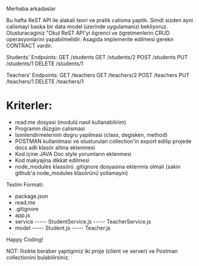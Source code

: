 Merhaba arkadaslar

Bu hafta ReST API ile alakali teori ve pratik calisma yaptik. Simdi sizden ayni calismayi baska bir data model üzerinde uygulamanizi bekliyoruz.
Olusturacaginiz "Okul ReST API'yi ögrenci ve ögretmenlerin CRUD operasyonlarini yapabilmelidir. Asagida implemente edilmesi gerekn CONTRACT vardir.

Students' Endpoints:
GET /students
GET /students/2
POST /students
PUT /students/1
DELETE /students/1

Teachers' Endpoints:
GET /teachers
GET /teachers/2
POST /teachers
PUT /teachers/1
DELETE /teachers/1

# Kriterler:

- read.me dosyasi (modulü nasil kullanabilirim)
- Programin düzgün calismasi
- Isimlendirmelerinin dogru yapilmasi (class, degisken, method)
- POSTMAN kullanilmasi ve olusturulan collection'in export edilip projede docs adli klasör altina eklenmesi
- Kod içine JAVA Doc style yorumların eklenmesi
- Kod makyajina dikkat edilmesi
- node_modules klassörü .gitignore dosyasina eklenmis olmali (sakin github'a node_modules klasörünü yollamayin)

Teslim Formati:

- package.json
- read.me
- .gitignore
- app.js
- service
  ----- StudentService.js
  ----- TeacherService.js
- model
  ----- Student.js
  ----- Teacher.js

Happy Coding!

NOT: Ilisikte beraber yaptigimiz iki proje (client ve server) ve Postman collectionini bulabilirsiniz.
